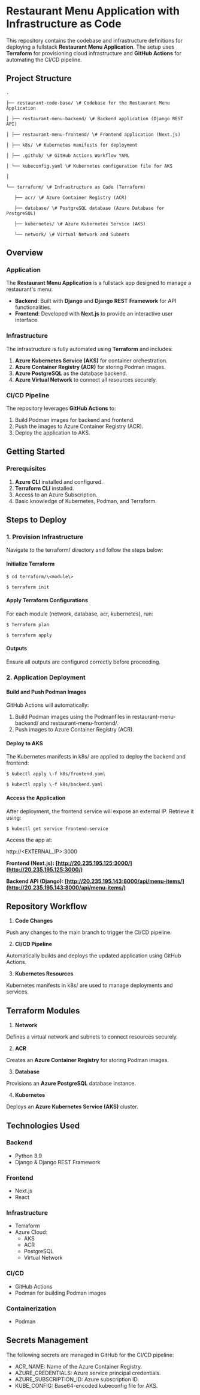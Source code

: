 # **Restaurant Menu Application with Infrastructure as Code**

This repository contains the codebase and infrastructure definitions for deploying a fullstack **Restaurant Menu Application**. The setup uses **Terraform** for provisioning cloud infrastructure and **GitHub Actions** for automating the CI/CD pipeline.

## **Project Structure**
```
.

├── restaurant-code-base/ \# Codebase for the Restaurant Menu Application

│ ├── restaurant-menu-backend/ \# Backend application (Django REST API)

│ ├── restaurant-menu-frontend/ \# Frontend application (Next.js)

│ ├── k8s/ \# Kubernetes manifests for deployment

│ ├── .github/ \# GitHub Actions Workflow YAML

│ └── kubeconfig.yaml \# Kubernetes configuration file for AKS

│

└── terraform/ \# Infrastructure as Code (Terraform)

   ├── acr/ \# Azure Container Registry (ACR)

   ├── database/ \# PostgreSQL database (Azure Database for PostgreSQL)

   ├── kubernetes/ \# Azure Kubernetes Service (AKS)

   └── network/ \# Virtual Network and Subnets
```
## 

## **Overview**

### **Application**

The **Restaurant Menu Application** is a fullstack app designed to manage a restaurant's menu:

* **Backend**: Built with **Django** and **Django** **REST** **Framework** for API functionalities.  
* **Frontend**: Developed with **Next.js** to provide an interactive user interface.

### **Infrastructure**

The infrastructure is fully automated using **Terraform** and includes:

1. **Azure Kubernetes Service (AKS)** for container orchestration.  
2. **Azure Container Registry (ACR)** for storing Podman images.  
3. **Azure PostgreSQL** as the database backend.  
4. **Azure Virtual Network** to connect all resources securely.

### **CI/CD Pipeline**

The repository leverages **GitHub Actions** to:

1. Build Podman images for backend and frontend.  
2. Push the images to Azure Container Registry (ACR).  
3. Deploy the application to AKS.

## 

## **Getting Started**

### **Prerequisites**

1. **Azure CLI** installed and configured.  
2. **Terraform CLI** installed.  
3. Access to an Azure Subscription.  
4. Basic knowledge of Kubernetes, Podman, and Terraform.

## **Steps to Deploy**

### **1\. Provision Infrastructure**

Navigate to the terraform/ directory and follow the steps below:

#### **Initialize Terraform**
```
$ cd terraform/\<module\>

$ terraform init
```
#### **Apply Terraform Configurations** 

For each module (network, database, acr, kubernetes), run:
```
$ Terraform plan

$ terraform apply
```
#### **Outputs**

Ensure all outputs are configured correctly before proceeding.

### **2\. Application Deployment**

#### **Build and Push Podman Images**

GitHub Actions will automatically:

1. Build Podman images using the Podmanfiles in restaurant-menu-backend/ and restaurant-menu-frontend/.  
2. Push images to Azure Container Registry (ACR).

#### **Deploy to AKS** 

The Kubernetes manifests in k8s/ are applied to deploy the backend and frontend:
```
$ kubectl apply \-f k8s/frontend.yaml

$ kubectl apply \-f k8s/backend.yaml
```
#### **Access the Application**

After deployment, the frontend service will expose an external IP. Retrieve it using:
```
$ kubectl get service frontend-service
```
Access the app at:

http://\<EXTERNAL\_IP\>:3000

**Frontend (Next.js): [http://20.235.195.125:3000/](http://20.235.195.125:3000/)**

**Backend API (Django): [http://20.235.195.143:8000/api/menu-items/](http://20.235.195.143:8000/api/menu-items/)**

## 

## **Repository Workflow**

1. **Code Changes**

Push any changes to the main branch to trigger the CI/CD pipeline.

2. **CI/CD Pipeline**

Automatically builds and deploys the updated application using GitHub Actions.

3. **Kubernetes Resources**

Kubernetes manifests in k8s/ are used to manage deployments and services.

## **Terraform Modules**

1. **Network**

Defines a virtual network and subnets to connect resources securely.

2. **ACR**

Creates an **Azure Container Registry** for storing Podman images.

3. **Database**

Provisions an **Azure PostgreSQL** database instance.

4. **Kubernetes**

Deploys an **Azure Kubernetes Service (AKS)** cluster.

## 

## **Technologies Used**

### **Backend**

* Python 3.9  
* Django & Django REST Framework

### **Frontend**

* Next.js  
* React

### **Infrastructure**

* Terraform  
* Azure Cloud:  
  * AKS  
  * ACR  
  * PostgreSQL  
  * Virtual Network

### **CI/CD**

* GitHub Actions  
* Podman for building Podman images

### **Containerization**

* Podman

## **Secrets Management**

The following secrets are managed in GitHub for the CI/CD pipeline:

* ACR\_NAME: Name of the Azure Container Registry.  
* AZURE\_CREDENTIALS: Azure service principal credentials.  
* AZURE\_SUBSCRIPTION\_ID: Azure subscription ID.  
* KUBE\_CONFIG: Base64-encoded kubeconfig file for AKS.

